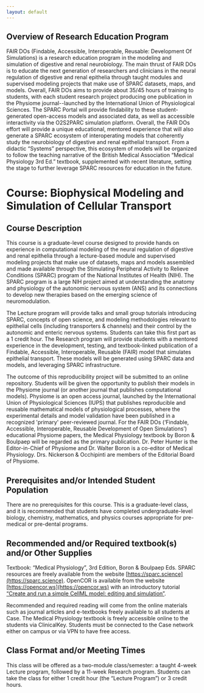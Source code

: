 ```yaml
---
layout: default
---
```


## Overview of Research Education Program
FAIR DOs (Findable, Accessible, Interoperable, Reusable: Development Of Simulations) is a research education program in the modeling and simulation of digestive and renal neurobiology. The main thrust of FAIR DOs is to educate the next generation of researchers and clinicians in the neural regulation of digestive and renal epithelia through taught modules and supervised modeling projects that make use of SPARC datasets, maps, and models. Overall, FAIR DOs aims to provide about 35/45 hours of training to students, with each student research project producing one publication in the Physiome journal--launched by the International Union of Physiological Sciences. The SPARC Portal will provide findability to these student- generated open-access models and associated data, as well as accessible interactivity via the O2S2PARC simulation platform. Overall, the FAIR DOs effort will provide a unique educational, mentored experience that will also generate a SPARC ecosystem of interoperating models that coherently study the neurobiology of digestive and renal epithelial transport. From a didactic “Systems” perspective, this ecosystem of models will be organized to follow the teaching narrative of the British Medical Association “Medical Physiology 3rd Ed.” textbook, supplemented with recent literature, setting the stage to further leverage SPARC resources for education in the future.
# **Course:** Biophysical Modeling and Simulation of Cellular Transport 
## Course Description
This course is a graduate-level course designed to provide hands on experience in computational modeling of the neural regulation of digestive and renal epithelia through a lecture-based module and supervised modeling projects that make use of datasets, maps and models assembled and made available through the Stimulating Peripheral Activity to Relieve Conditions (SPARC) program of the National Institutes of Health (NIH). The SPARC program is a large NIH project aimed at understanding the anatomy and physiology of the autonomic nervous system (ANS) and its connections to develop new therapies based on the emerging science of neuromodulation. 

The Lecture program will provide talks and small group tutorials introducing SPARC, concepts of open science, and modeling methodologies relevant to epithelial cells (including transporters & channels) and their control by the autonomic and enteric nervous systems. Students can take this first part as a 1 credit hour.
The Research program will provide students with a mentored experience in the development, testing, and textbook-linked publication of a Findable, Accessible, Interoperable, Reusable (FAIR) model that simulates epithelial transport. These models will be generated using SPARC data and models, and leveraging SPARC infrastructure.

The outcome of this reproducibility project will be submitted to an online repository. Students will be given the opportunity to publish their models in the Physiome journal (or another journal that publishes computational models). Physiome is an open access journal, launched by the International Union of Physiological Sciences (IUPS) that publishes reproducible and reusable mathematical models of physiological processes, where the experimental details and model validation have been published in a recognized 'primary' peer-reviewed journal. For the FAIR DOs (‘Findable, Accessible, Interoperable, Reusable Development of Open Simulations’) educational Physiome papers, the Medical Physiology textbook by Boron & Boulpaep will be regarded as the primary publication. Dr. Peter Hunter is the Editor-in-Chief of Physiome and Dr. Walter Boron is a co-editor of Medical Physiology. Drs. Nickerson & Occhipinti are members of the Editorial Board of Physiome.

## Prerequisites and/or Intended Student Population
There are no prerequisites for this course. This is a graduate-level class, and it is recommended that students have completed undergraduate-level biology, chemistry, mathematics, and physics courses appropriate for pre-medical or pre-dental programs. 

## Recommended and/or Required textbook(s) and/or Other Supplies 
Textbook: “Medical Physiology”, 3rd Edition, Boron & Boulpaep Eds.
SPARC resources are freely available from the website [https://sparc.science](https://sparc.science). OpenCOR is available from the website [https://opencor.ws](https://opencor.ws) with an introductory tutorial [“Create and run a simple CellML model: editing and simulation”](https://tutorial-on-cellml-opencor-and-pmr.readthedocs.io/en/latest/create_and_first_run.html).

Recommended and required reading will come from the online materials such as journal articles and e-textbooks freely available to all students at Case.  The Medical Physiology textbook is freely accessible online to the students via ClinicalKey. Students must be connected to the Case network either on campus or via VPN to have free access.

## Class Format and/or Meeting Times   
This class will be offered as a two-module class/semester: a taught 4-week Lecture program, followed by a 11-week Research program. Students can take the class for either 1 credit hour (the “Lecture Program”) or 3 credit hours. 

